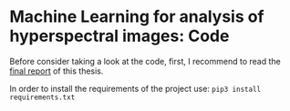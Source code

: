 # Machine Learning for analysis of hyperspectral images: Code
Before consider taking a look at the code, first, I recommend to read the [final report](https://github.com/davidcuberovalentin/TFG/blob/main/TFG_Final_Report_David_Cubero_Valentin.pdf) of this thesis.

In order to install the requirements of the project use: ``pip3 install requirements.txt``
